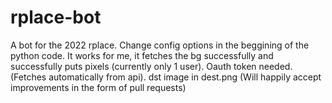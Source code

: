 # rplace-bot

A bot for the 2022 rplace.
Change config options in the beggining of the python code.
It works for me, it fetches the bg successfully and successfully puts pixels (currently only 1 user).
Oauth token needed. (Fetches automatically from api).
dst image in dest.png
(Will happily accept improvements in the form of pull requests)
